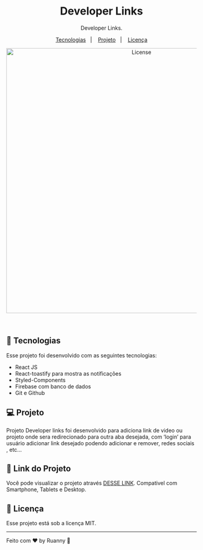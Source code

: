 <h1 align="center">Developer Links</h1>

<p align="center">
Developer Links.
</p>

<p align="center">
  <a href="#-tecnologias">Tecnologias</a>&nbsp;&nbsp;&nbsp;|&nbsp;&nbsp;&nbsp;
  <a href="#-projeto">Projeto</a>&nbsp;&nbsp;&nbsp;|&nbsp;&nbsp;&nbsp;
  <a href="#memo-licença">Licença</a>
</p>

<p align="center">
  <img alt="License" src="https://user-images.githubusercontent.com/84647446/230990434-11fbd324-2212-4dc9-9478-eb1f98ab5768.png" width="700px">
</p>

<br>

## 🚀 Tecnologias

Esse projeto foi desenvolvido com as seguintes tecnologias:

- React JS
- React-toastify para mostra as notificações
- Styled-Components
- Firebase com banco de dados
- Git e Github

## 💻 Projeto

Projeto Developer links foi desenvolvido para adiciona link de video ou projeto onde sera redirecionado para outra aba desejada, com ‘login’ para usuário adicionar link desejado podendo adicionar e remover, redes sociais , etc...

## 🔖 Link do Projeto

Você pode visualizar o projeto através [DESSE LINK](https://costs-financial.vercel.app/). Compativel com Smartphone, Tablets e Desktop.


## :memo: Licença

Esse projeto está sob a licença MIT.

---

Feito com ♥ by Ruanny :wave:
